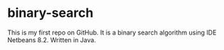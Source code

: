 # binary-search

This is my first repo on GitHub. 
It is a binary search algorithm using IDE Netbeans 8.2.
Written in Java.
